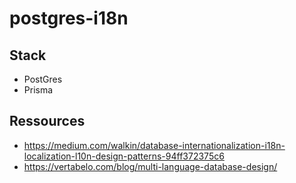 # postgres-i18n

## Stack

- PostGres
- Prisma

## Ressources

- https://medium.com/walkin/database-internationalization-i18n-localization-l10n-design-patterns-94ff372375c6
- https://vertabelo.com/blog/multi-language-database-design/

